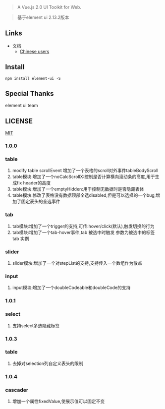 > A Vue.js 2.0 UI Toolkit for Web.

> 基于element ui 2.13.2版本
## Links
- 文档
  - [Chinese users](http://doc-ele.betterhl.com/#/zh-CN)

## Install
```shell
npm install element-ui -S
```

## Special Thanks
element ui team

## LICENSE
[MIT](LICENSE)

### 1.0.0
### table
1. modify table scrollEvent 增加了一个表格的scroll对外事件tableBodyScroll 
2. table模块:增加了一个noCalcScrollX:控制是否计算横向滚动条的高度,用于生成fix header的高度
3. table模块:增加了一个emptyHidden:用于控制无数据时是否隐藏表体
4. table模块:修改了表格没有数据顶部全选disabled,但是可以选择的一个bug,增加了固定表头的全选事件
### tab
1. tab模块:增加了一个trigger的支持,可传:hover/click(默认),触发切换的行为
2. tab模块:增加了一个tab-hover事件,tab 被选中时触发 参数为被选中的标签 tab 实例
### slider
1. slider模块:增加了一个对stepList的支持,支持传入一个数组作为散点
### input
1. input模块:增加了一个doubleCodeable和doubleCode的支持

### 1.0.1
### select
1. 支持select多选隐藏标签

### 1.0.3
### table
1. 去掉对selection列自定义表头的限制
### 1.0.4
### cascader
1. 增加一个属性fixedValue,使展示值可以固定不变